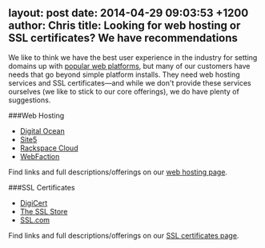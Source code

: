 layout: post
date: 2014-04-29 09:03:53 +1200
author: Chris
title: Looking for web hosting or SSL certificates? We have recommendations
----

<!-- excerpt -->

We like to think we have the best user experience in the industry for setting domains up with [popular web platforms](https://iwantmyname.com/services), but many of our customers have needs that go beyond simple platform installs. They need web hosting services and SSL certificates—and while we don't provide these services ourselves (we like to stick to our core offerings), we do have plenty of suggestions.

<!-- /excerpt -->

###Web Hosting

+ [Digital Ocean](https://www.digitalocean.com/?refcode=c5a7f5e1af5e)
+ [Site5](http://www.site5.com/in.php?id=183251-43)
+ [Rackspace Cloud](http://www.rackspace.com/)
+ [WebFaction](http://www.webfaction.com/signup?affiliate=ideegeo)

Find links and full descriptions/offerings on our [web hosting page](https://iwantmyname.com/features/domains/web-hosting). 

###SSL Certificates

+ [DigiCert](http://www.digicert.com/086777/)
+ [The SSL Store](https://www.thesslstore.com/?aid=52910451)
+ [SSL.com](https://www.ssl.com/code/35)

Find links and full descriptions/offerings on our [SSL certificates page](https://iwantmyname.com/ssl). 